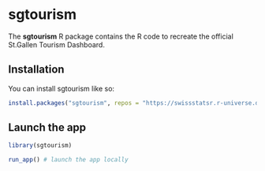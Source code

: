 
<!-- README.md is generated from README.Rmd. Please edit that file -->

# sgtourism

<!-- badges: start -->
<!-- badges: end -->

The **sgtourism** R package contains the R code to recreate the official
St.Gallen Tourism Dashboard.

## Installation

You can install sgtourism like so:

``` r
install.packages("sgtourism", repos = "https://swissstatsr.r-universe.dev" )
```

## Launch the app

``` r
library(sgtourism)

run_app() # launch the app locally
```
